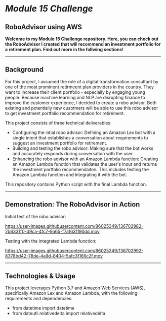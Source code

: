 # *Module 15 Challenge*
## RoboAdvisor using AWS

**Welcome to my Module 15 Challenge repository. Here, you can check out the RoboAdvisor I created that will recommend an investment portfolio for a retirement plan. Find out more in the follwing sections!**

---

## Background
For this project, I assumed the role of a digital transformation consultant by one of the most prominent retirmeent plan providers in the country. They want to increase their client portfolio - especially by engaging young people. Because machine learning and NLP are disrupting finance to improve the customer experience, I decided to create a robo advisor. Both existing and potentially new cusotmers will be able to use this robo advisor to get investment portfolio recommendation for retirement.

This project consists of three technical deliverables:
- Configuring the intial robo advisor: Defining an Amazon Lex bot with a single intent that establishes a conversation about requirements to suggest an investment portfolio for retirement.
- Building and testing the robo advisor: Making sure that the bot works and accurately responds during conversation with the user.
- Enhancing the robo advisor with an Amazon Lambda function: Creating an Amazon Lambda function that validates the user's inout and returns the investment portfolio recommendaiton. This includes testing the Amazon Lambda function and integrating it with the bot.

This repository contains Python script with the final Lambda function.

---

## Demonstration: The RoboAdvisor in Action
Initial test of the robo advisor:

https://user-images.githubusercontent.com/86025349/136702982-2b6331f0-d9ca-4fc7-9a65-f7a163f190dd.mov

Testing with the integrated Lambda function:

https://user-images.githubusercontent.com/86025349/136702992-8378bd42-78de-4a9d-8404-5afc3f166c2f.mov

---

## Technologies & Usage
This project leverages Python 3.7 and Amazon Web Services (AWS), specifically Amazon Lex and Amazon Lambda, with the following requirements and dependencies:
- from datetime import datetime
- from dateutil.relativedelta import relativedelta
